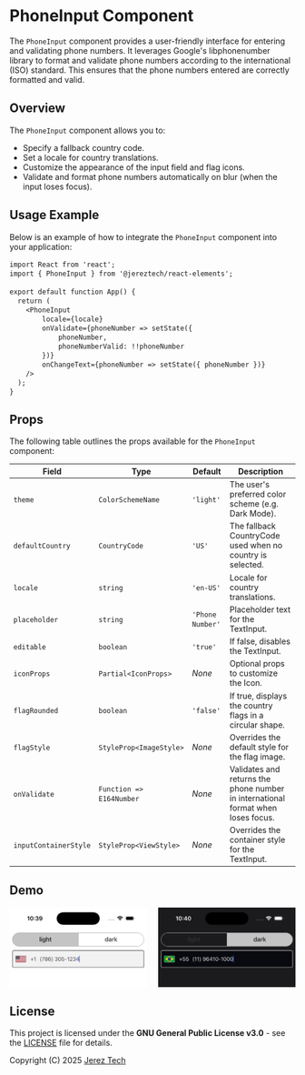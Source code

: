 # PhoneInput Component

The `PhoneInput` component provides a user-friendly interface for entering and validating phone numbers. It leverages Google's libphonenumber library to format and validate phone numbers according to the international (ISO) standard. This ensures that the phone numbers entered are correctly formatted and valid.

## Overview

The `PhoneInput` component allows you to:
- Specify a fallback country code.
- Set a locale for country translations.
- Customize the appearance of the input field and flag icons.
- Validate and format phone numbers automatically on blur (when the input loses focus).

## Usage Example

Below is an example of how to integrate the `PhoneInput` component into your application:

```tsx
import React from 'react';
import { PhoneInput } from '@jereztech/react-elements';

export default function App() {
  return (
    <PhoneInput
        locale={locale}
        onValidate={phoneNumber => setState({ 
            phoneNumber, 
            phoneNumberValid: !!phoneNumber 
        })}
        onChangeText={phoneNumber => setState({ phoneNumber })}
    />
  );
}
```

## Props

The following table outlines the props available for the `PhoneInput` component:

| Field                 | Type                                  | Default | Description                                                                                                                  |
|-----------------------|---------------------------------------|---------|------------------------------------------------------------------------------------------------------------------------------|
| `theme`               | `ColorSchemeName`                     | `'light'`  | The user's preferred color scheme (e.g. Dark Mode).                                                                         |
| `defaultCountry`      | `CountryCode`                         | `'US'`  | The fallback CountryCode used when no country is selected.                                                                  |
| `locale`              | `string`                              | `'en-US'`  | Locale for country translations.                                                                                           |
| `placeholder`         | `string`                              | `'Phone Number'`  | Placeholder text for the TextInput.                                                                                        |
| `editable`            | `boolean`                             | `'true'`  | If false, disables the TextInput.                                                                                          |
| `iconProps`           | `Partial<IconProps>`                  | _None_  | Optional props to customize the Icon.                                                                                      |
| `flagRounded`         | `boolean`                             | `'false'`  | If true, displays the country flags in a circular shape.                                                                   |
| `flagStyle`           | `StyleProp<ImageStyle>`               | _None_  | Overrides the default style for the flag image.                                                                            |
| `onValidate`              | `Function => E164Number` | _None_  | Validates and returns the phone number in international format when loses focus. |
| `inputContainerStyle` | `StyleProp<ViewStyle>`                | _None_  | Overrides the container style for the TextInput.                                                                           |

## Demo

<div style="display: flex; justify-content: space-between; align-items: center;">
  <img src="../../assets/images/demo/phone-light.png" style="width: 48%;"/>
  <img src="../../assets/images/demo/phone-dark.png" style="width: 48%;"/>
</div>

## License

This project is licensed under the **GNU General Public License v3.0** - see the [LICENSE](../../../LICENSE) file for details.

Copyright (C) 2025 [Jerez Tech](https://jereztech.com)